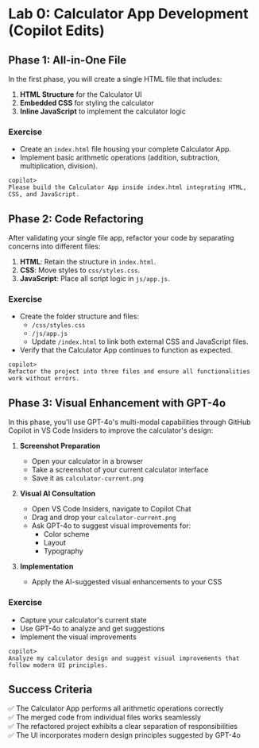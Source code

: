 # Lab 0: Calculator App Development (Copilot Edits)

## Phase 1: All-in-One File

In the first phase, you will create a single HTML file that includes:
  
1. **HTML Structure** for the Calculator UI
2. **Embedded CSS** for styling the calculator
3. **Inline JavaScript** to implement the calculator logic

### Exercise

- Create an `index.html` file housing your complete Calculator App.
- Implement basic arithmetic operations (addition, subtraction, multiplication, division).

```
copilot> 
Please build the Calculator App inside index.html integrating HTML, CSS, and JavaScript.
```

## Phase 2: Code Refactoring

After validating your single file app, refactor your code by separating concerns into different files:

1. **HTML**: Retain the structure in `index.html`.
2. **CSS**: Move styles to `css/styles.css`.
3. **JavaScript**: Place all script logic in `js/app.js`.

### Exercise

- Create the folder structure and files:
  - `/css/styles.css`
  - `/js/app.js`
  - Update `/index.html` to link both external CSS and JavaScript files.
- Verify that the Calculator App continues to function as expected.

```
copilot> 
Refactor the project into three files and ensure all functionalities work without errors.
```

## Phase 3: Visual Enhancement with GPT-4o

In this phase, you'll use GPT-4o's multi-modal capabilities through GitHub Copilot in VS Code Insiders to improve the calculator's design:

1. **Screenshot Preparation**
   - Open your calculator in a browser
   - Take a screenshot of your current calculator interface
   - Save it as `calculator-current.png`

2. **Visual AI Consultation**
   - Open VS Code Insiders, navigate to Copilot Chat
   - Drag and drop your `calculator-current.png`
   - Ask GPT-4o to suggest visual improvements for:
     - Color scheme
     - Layout
     - Typography

3. **Implementation**
   - Apply the AI-suggested visual enhancements to your CSS

### Exercise

- Capture your calculator's current state
- Use GPT-4o to analyze and get suggestions
- Implement the visual improvements

```
copilot> 
Analyze my calculator design and suggest visual improvements that follow modern UI principles.
```

## Success Criteria

✅ The Calculator App performs all arithmetic operations correctly  
✅ The merged code from individual files works seamlessly  
✅ The refactored project exhibits a clear separation of responsibilities  
✅ The UI incorporates modern design principles suggested by GPT-4o